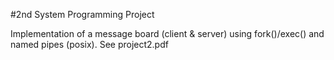 #2nd System Programming Project

Implementation of a message board (client & server) using fork()/exec() and named pipes (posix).  See project2.pdf
